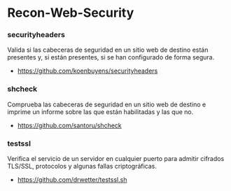 # Recon-Web-Security

### securityheaders
Valida si las cabeceras de seguridad en un sitio web de destino están presentes y, si están presentes, si se han configurado de forma segura. 
- https://github.com/koenbuyens/securityheaders

### shcheck
Comprueba las cabeceras de seguridad en un sitio web de destino e imprime un informe sobre las que están habilitadas y las que no. 
- https://github.com/santoru/shcheck

### testssl
Verifica el servicio de un servidor en cualquier puerto para admitir cifrados TLS/SSL, protocolos y algunas fallas criptográficas.
- https://github.com/drwetter/testssl.sh
